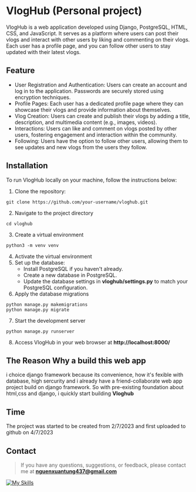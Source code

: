  #  VlogHub (Personal project)
VlogHub is a web application developed using Django, PostgreSQL, HTML, CSS, and JavaScript. It serves as a platform where users can post their vlogs and interact with other users by liking and commenting on their vlogs. Each user has a profile page, and you can follow other users to stay updated with their latest vlogs.
## Feature 
* User Registration and Authentication: Users can create an account and log in to the application. Passwords are securely stored using encryption techniques.
* Profile Pages: Each user has a dedicated profile page where they can showcase their vlogs and provide information about themselves.
* Vlog Creation: Users can create and publish their vlogs by adding a title, description, and multimedia content (e.g., images, videos).
* Interactions: Users can like and comment on vlogs posted by other users, fostering engagement and interaction within the community.
* Following: Users have the option to follow other users, allowing them to see updates and new vlogs from the users they follow.
## Installation
To run VlogHub locally on your machine, follow the instructions below:
1. Clone the repository:
```console
git clone https://github.com/your-username/vloghub.git
```
2. Navigate to the project directory
```console
cd vloghub
```
3. Create a virtual environment
```console
python3 -m venv venv
```
4. Activate the virtual environment
5. Set up the database:
   * Install PostgreSQL if you haven't already.
   * Create a new database in PostgreSQL.
   * Update the database settings in **vloghub/settings.py** to match your PostgreSQL configuration.
6. Apply the database migrations
```console
python manage.py makemigrations
python manage.py migrate
```
7. Start the development server
```console
python manage.py runserver
```
8. Access VlogHub in your web browser at **http://localhost:8000/**<br>
## The Reason Why a build this web app
i choice django framework because its convenience, how it's fexible with database, high sercurity and
i already have a friend-collaborate web app project build on django framework. So with pre-existing foundation about html,css and django, i quickly start building **Vloghub**
## Time
The project was started to be created from 2/7/2023 and first uploaded to github on 4/7/2023
## Contact
> If you have any questions, suggestions, or feedback, please contact me at **nguenxuantung437@gmail.com**


[![My Skills](https://skills.thijs.gg/icons?i=py,postgres,html,css&theme=light)](https://skills.thijs.gg)
